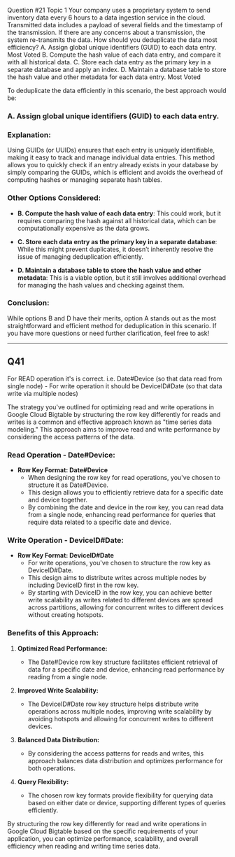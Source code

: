 Question #21
Topic 1
Your company uses a proprietary system to send inventory data every 6 hours to a data ingestion service in the cloud. Transmitted data includes a payload of several fields and the timestamp of the transmission. If there are any concerns about a transmission, the system re-transmits the data. How should you deduplicate the data most efficiency?
A. Assign global unique identifiers (GUID) to each data entry. Most Voted
B. Compute the hash value of each data entry, and compare it with all historical data.
C. Store each data entry as the primary key in a separate database and apply an index.
D. Maintain a database table to store the hash value and other metadata for each data entry. Most Voted
 
To deduplicate the data efficiently in this scenario, the best approach would be:

### **A. Assign global unique identifiers (GUID) to each data entry.**

### Explanation:
Using GUIDs (or UUIDs) ensures that each entry is uniquely identifiable, making it easy to track and manage individual data entries. This method allows you to quickly check if an entry already exists in your database by simply comparing the GUIDs, which is efficient and avoids the overhead of computing hashes or managing separate hash tables.

### Other Options Considered:
- **B. Compute the hash value of each data entry**: This could work, but it requires comparing the hash against all historical data, which can be computationally expensive as the data grows.
  
- **C. Store each data entry as the primary key in a separate database**: While this might prevent duplicates, it doesn’t inherently resolve the issue of managing deduplication efficiently.

- **D. Maintain a database table to store the hash value and other metadata**: This is a viable option, but it still involves additional overhead for managing the hash values and checking against them.

### Conclusion:
While options B and D have their merits, option A stands out as the most straightforward and efficient method for deduplication in this scenario. If you have more questions or need further clarification, feel free to ask!



---
## Q41

For READ operation it's is correct. i.e. Date#Device (so that data read from single node) -
For write operation it should be DeviceID#Date (so that data write via multiple nodes)

The strategy you've outlined for optimizing read and write operations in Google Cloud Bigtable by structuring the row key differently for reads and writes is a common and effective approach known as "time series data modeling." This approach aims to improve read and write performance by considering the access patterns of the data.

### Read Operation - Date#Device:

- **Row Key Format: Date#Device**
  - When designing the row key for read operations, you've chosen to structure it as Date#Device.
  - This design allows you to efficiently retrieve data for a specific date and device together.
  - By combining the date and device in the row key, you can read data from a single node, enhancing read performance for queries that require data related to a specific date and device.

### Write Operation - DeviceID#Date:

- **Row Key Format: DeviceID#Date**
  - For write operations, you've chosen to structure the row key as DeviceID#Date.
  - This design aims to distribute writes across multiple nodes by including DeviceID first in the row key.
  - By starting with DeviceID in the row key, you can achieve better write scalability as writes related to different devices are spread across partitions, allowing for concurrent writes to different devices without creating hotspots.

### Benefits of this Approach:

1. **Optimized Read Performance:**
   - The Date#Device row key structure facilitates efficient retrieval of data for a specific date and device, enhancing read performance by reading from a single node.

2. **Improved Write Scalability:**
   - The DeviceID#Date row key structure helps distribute write operations across multiple nodes, improving write scalability by avoiding hotspots and allowing for concurrent writes to different devices.

3. **Balanced Data Distribution:**
   - By considering the access patterns for reads and writes, this approach balances data distribution and optimizes performance for both operations.

4. **Query Flexibility:**
   - The chosen row key formats provide flexibility for querying data based on either date or device, supporting different types of queries efficiently.

By structuring the row key differently for read and write operations in Google Cloud Bigtable based on the specific requirements of your application, you can optimize performance, scalability, and overall efficiency when reading and writing time series data.

